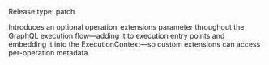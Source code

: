 Release type: patch

Introduces an optional operation_extensions parameter throughout the GraphQL
execution flow—adding it to execution entry points and embedding it into the
ExecutionContext—so custom extensions can access per-operation metadata.
